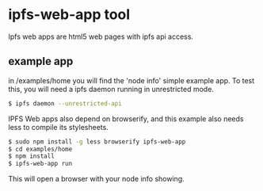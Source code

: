 # ipfs-web-app tool

Ipfs web apps are html5 web pages with ipfs api access.

## example app

in /examples/home you will find the 'node info' simple example app. To test this, you will need a ipfs daemon running in unrestricted mode. 

```bash
$ ipfs daemon --unrestricted-api
```

IPFS Web apps also depend on browserify, and this example also needs less to compile its stylesheets.

```bash
$ sudo npm install -g less browserify ipfs-web-app
$ cd examples/home
$ npm install
$ ipfs-web-app run
```

This will open a browser with your node info showing.

